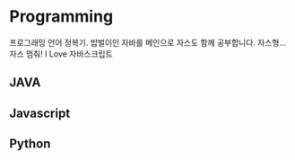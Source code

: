 # Programming
프로그래밍 언어 정복기. 밥벌이인 자바를 메인으로 자스도 함께 공부합니다. 자스형... 자스 멈춰! I Love 자바스크립트 

## JAVA

## Javascript

## Python
